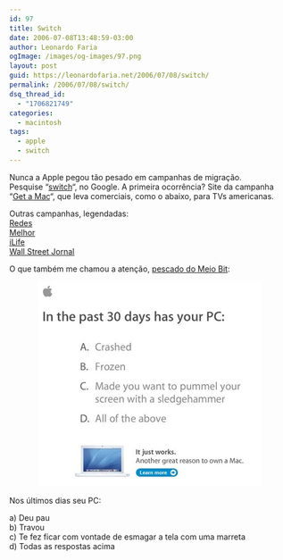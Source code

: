 ```yaml
---
id: 97
title: Switch
date: 2006-07-08T13:48:59-03:00
author: Leonardo Faria
ogImage: /images/og-images/97.png
layout: post
guid: https://leonardofaria.net/2006/07/08/switch/
permalink: /2006/07/08/switch/
dsq_thread_id:
  - "1706821749"
categories:
  - macintosh
tags:
  - apple
  - switch
---
```

Nunca a Apple pegou tão pesado em campanhas de migração.  
Pesquise &#8220;[switch](http://www.google.com.br/search?q=switch&start=0&ie=utf-8&oe=utf-8&client=firefox-a&rls=org.mozilla:en-US:official)&#8220;, no Google. A primeira ocorrência? Site da campanha &#8220;[Get a Mac](http://www.apple.com/getamac/)&#8220;, que leva comerciais, como o abaixo, para TVs americanas. 

<center>
</center>

Outras campanhas, legendadas:  
[Redes](http://www.youtube.com/watch?v=fZ70sBCoMfU)  
[Melhor](http://www.youtube.com/watch?v=R9SSQ1OSdNA)  
[iLife](http://www.youtube.com/watch?v=zIu28V5aBTg)  
[Wall Street Jornal](http://www.youtube.com/watch?v=kOKKSg8l5n4)

O que também me chamou a atenção, [pescado do Meio Bit](http://www.meiobit.com/arq/008154.html):

<center>
  <img src="/wp-content/uploads/2006/07/macs-thumb.jpg" />
</center>

  
Nos últimos dias seu PC:

a) Deu pau  
b) Travou  
c) Te fez ficar com vontade de esmagar a tela com uma marreta  
d) Todas as respostas acima
